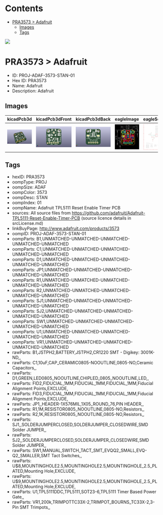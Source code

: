 



Contents
========

* [PRA3573 > Adafruit](#pra3573--adafruit)
	* [Images](#images)
	* [Tags](#tags)
  
![][im]
# PRA3573 > Adafruit

- ID: PROJ-ADAF-3573-STAN-01
- Hex ID: PRA3573
- Name: Adafruit
- Description: Adafruit

## Images
  
  

|kicadPcb3d|kicadPcb3dFront|kicadPcb3dBack|eagleImage|eagleSchemImage|
| :---: | :---: | :---: | :---: | :---: |
|[![kicadPcb3d](kicadPcb3d_140.png)](kicadPcb3d.png)|[![kicadPcb3dFront](kicadPcb3dFront_140.png)](kicadPcb3dFront.png)|[![kicadPcb3dBack](kicadPcb3dBack_140.png)](kicadPcb3dBack.png)|[![eagleImage](eagleImage_140.png)](eagleImage.png)|[![eagleSchemImage](eagleSchemImage_140.png)](eagleSchemImage.png)|

## Tags

- hexID: PRA3573
- oompType: PROJ
- oompSize: ADAF
- oompColor: 3573
- oompDesc: STAN
- oompIndex: 01
- oompName: Adafruit TPL5111 Reset Enable Timer PCB
- sources: All source files from https://github.com/adafruit/Adafruit-TPL5111-Reset-Enable-Timer-PCB (source licence details in srcLicense.md)
- linkBuyPage: http://www.adafruit.com/products/3573
- oompID: PROJ-ADAF-3573-STAN-01
- oompParts: B1,UNMATCHED-UNMATCHED-UNMATCHED-UNMATCHED-UNMATCHED
- oompParts: C1,UNMATCHED-UNMATCHED-UNMATCHED-UNMATCHED-UNMATCHED
- oompParts: D1,UNMATCHED-UNMATCHED-UNMATCHED-UNMATCHED-UNMATCHED
- oompParts: JP1,UNMATCHED-UNMATCHED-UNMATCHED-UNMATCHED-UNMATCHED
- oompParts: R1,UNMATCHED-UNMATCHED-UNMATCHED-UNMATCHED-UNMATCHED
- oompParts: R2,UNMATCHED-UNMATCHED-UNMATCHED-UNMATCHED-UNMATCHED
- oompParts: SJ1,UNMATCHED-UNMATCHED-UNMATCHED-UNMATCHED-UNMATCHED
- oompParts: SJ2,UNMATCHED-UNMATCHED-UNMATCHED-UNMATCHED-UNMATCHED
- oompParts: SW1,UNMATCHED-UNMATCHED-UNMATCHED-UNMATCHED-UNMATCHED
- oompParts: U1,UNMATCHED-UNMATCHED-UNMATCHED-UNMATCHED-UNMATCHED
- oompParts: VR1,UNMATCHED-UNMATCHED-UNMATCHED-UNMATCHED-UNMATCHED
- rawParts: B1,JSTPH2,BATTERY,JSTPH2,CR1220 SMT - Digikey: 3001K-ND,,
- rawParts: C1,10uF,CAP_CERAMIC0805-NOOUTLINE,0805-NO,Ceramic Capacitors,,
- rawParts: D1,GREEN,LED0805_NOOUTLINE,CHIPLED_0805_NOOUTLINE,LED,,
- rawParts: FID2,FIDUCIAL_1MM,FIDUCIAL_1MM,FIDUCIAL_1MM,Fiducial Alignment Points,EXCLUDE,
- rawParts: FID3,FIDUCIAL_1MM,FIDUCIAL_1MM,FIDUCIAL_1MM,Fiducial Alignment Points,EXCLUDE,
- rawParts: JP1,,HEADER-1X576MIL,1X05_ROUND_76,PIN HEADER,,
- rawParts: R1,1M,RESISTOR0805_NOOUTLINE,0805-NO,Resistors,,
- rawParts: R2,1K,RESISTOR0805_NOOUTLINE,0805-NO,Resistors,,
- rawParts: SJ1,,SOLDERJUMPERCLOSED,SOLDERJUMPER_CLOSEDWIRE,SMD Solder JUMPER,,
- rawParts: SJ2,,SOLDERJUMPERCLOSED,SOLDERJUMPER_CLOSEDWIRE,SMD Solder JUMPER,,
- rawParts: SW1,MANUAL,SWITCH_TACT_SMT_EVQQ2_SMALL,EVQ-Q2_SMALLER,SMT Tact Switches,,
- rawParts: U$8,MOUNTINGHOLE2.5,MOUNTINGHOLE2.5,MOUNTINGHOLE_2.5_PLATED,Mounting Hole,EXCLUDE,
- rawParts: U$9,MOUNTINGHOLE2.5,MOUNTINGHOLE2.5,MOUNTINGHOLE_2.5_PLATED,Mounting Hole,EXCLUDE,
- rawParts: U1,TPL5111DDC,TPL5111,SOT23-6,TPL5111 Timer Based Power Gate,,
- rawParts: VR1,200k,TRIMPOTTC33X-2,TRIMPOT_BOURNS_TC33X-2,3-Pin SMT Trimpots,,



[im]: kicadPcb3d_450.png

